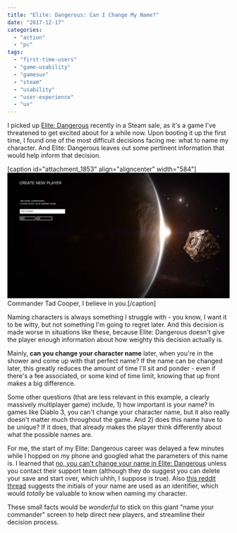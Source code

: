 ```yaml
---
title: "Elite: Dangerous: Can I Change My Name?"
date: "2017-12-17"
categories: 
  - "action"
  - "pc"
tags: 
  - "first-time-users"
  - "game-usability"
  - "gamesux"
  - "steam"
  - "usability"
  - "user-experience"
  - "ux"
---
```


I picked up [Elite: Dangerous](http://store.steampowered.com/app/359320/Elite_Dangerous/) recently in a Steam sale, as it's a game I've threatened to get excited about for a while now. Upon booting it up the first time, I found one of the most difficult decisions facing me: what to name my character. And Elite: Dangerous leaves out some pertinent information that would help inform that decision.

\[caption id="attachment\_1853" align="aligncenter" width="584"\][![](images/20171217171958_1-1024x576.jpg)](http://thatgamesux.com/wp-content/uploads/2017/12/20171217171958_1.jpg) Commander Tad Cooper, I believe in you.\[/caption\]

Naming characters is always something I struggle with - you know, I want it to be witty, but not something I'm going to regret later. And this decision is made worse in situations like these, because Elite: Dangerous doesn't give the player enough information about how weighty this decision actually is.

Mainly, **can you change your character name** later, when you're in the shower and come up with that perfect name? If the name can be changed later, this greatly reduces the amount of time I'll sit and ponder - even if there's a fee associated, or some kind of time limit, knowing that up front makes a big difference.

Some other questions (that are less relevant in this example, a clearly massively multiplayer game) include, 1) how important is your name? In games like Diablo 3, you can't change your character name, but it also really doesn't matter much throughout the game. And 2) does this name have to be unique? If it does, that already makes the player think differently about what the possible names are.

For me, the start of my Elite: Dangerous career was delayed a few minutes while I hopped on my phone and googled what the parameters of this name is. I learned that [no, you can't change your name in Elite: Dangerous](https://support.frontier.co.uk/kb/faq.php?id=69) unless you contact their support team (although they do suggest you can delete your save and start over, which uhhh, I suppose is true). Also [this reddit thread](https://www.reddit.com/r/EliteDangerous/comments/57z32w/commander_name_suggestion/) suggests the initials of your name are used as an identifier, which would _totally_ be valuable to know when naming my character.

These small facts would be _wonderful_ to stick on this giant "name your commander" screen to help direct new players, and streamline their decision process.
